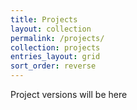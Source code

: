 ```yaml
---
title: Projects
layout: collection
permalink: /projects/
collection: projects
entries_layout: grid
sort_order: reverse
---
```


Project versions will be here
